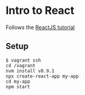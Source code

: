 # Intro to React

Follows the [ReactJS tutorial](https://reactjs.org/tutorial/tutorial.html)

## Setup

```
$ vagrant ssh
cd /vagrant
nvm install v8.9.1
npx create-react-app my-app
cd my-app
npm start
```
